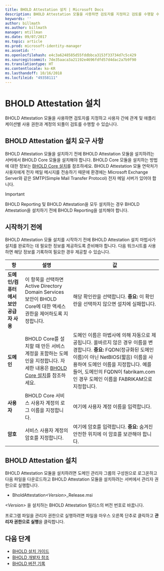 ```yaml
---
title: BHOLD Attestation 설치 | Microsoft Docs
description: BHOLD Attestation 모듈을 사용하면 검토자를 지정하고 검토를 수행할 수 있습니다.
keywords: ''
author: billmath
ms.author: billmath
manager: mtillman
ms.date: 09/07/2017
ms.topic: article
ms.prod: microsoft-identity-manager
ms.assetid: ''
ms.openlocfilehash: e4c3a6248585d55fddbbca3153f33734d7c5c429
ms.sourcegitcommit: 7de35aaca3a21192e4696fdfd57d4dac2a7b9f90
ms.translationtype: HT
ms.contentlocale: ko-KR
ms.lasthandoff: 10/16/2018
ms.locfileid: "49358111"
---
```

# <a name="bhold-attestation-installation"></a>BHOLD Attestation 설치

BHOLD Attestation 모듈을 사용하면 검토자를 지정하고 사용자 간에 관계 및 애플리케이션별 사용 권한과 계정의 되풀이 검토를 수행할 수 있습니다.

## <a name="bhold-attestation-installation-requirements"></a>BHOLD Attestation 설치 요구 사항

BHOLD Attestation 모듈을 설치하기 전에 BHOLD Attestation 모듈을 설치하려는 서버에서 BHOLD Core 모듈을 설치해야 합니다. BHOLD Core 모듈을 설치하는 방법에 대한 정보는 [BHOLD Core 설치](https://technet.microsoft.com/library/jj134095(v=ws.10).aspx)를 참조하세요. BHOLD Attestation 모듈 연락처가 사용자에게 전자 메일 메시지를 전송하기 때문에 환경에는 Microsoft Exchange Server와 같은 SMTP(Simple Mail Transfer Protocol) 전자 메일 서버가 있어야 합니다.

> [!IMPORTANT]
> BHOLD Reporting 및 BHOLD Attestation을 모두 설치하는 경우 BHOLD Attestation을 설치하기 전에 BHOLD Reporting을 설치해야 합니다.

## <a name="before-you-begin"></a>시작하기 전에

BHOLD Attestation 모듈 설치를 시작하기 전에 BHOLD Attestation 설치 마법사가 설치를 완료하는 데 필요한 정보를 제공하도록 준비해야 합니다. 다음 워크시트를 사용하면 해당 정보를 기록하여 필요한 경우 제공할 수 있습니다.

| **항**                                    | **설명**                                                                                                                                                                                                           | **값**                                                                                                                                                                                                                                                                                                            |
|---------------------------------------------|---------------------------------------------------------------------------------------------------------------------------------------------------------------------------------------------------------------------------|----------------------------------------------------------------------------------------------------------------------------------------------------------------------------------------------------------------------------------------------------------------------------------------------------------------------|
| **도메인/컴퓨터에서 보안 공급자 사용** | 이 항목을 선택하면 Active Directory Domain Services 보안이 BHOLD Core에 대한 액세스 권한을 제어하도록 지정합니다.                                                                                                                | 해당 확인란을 선택합니다. **중요:** 이 확인란을 선택하지 않으면 설치에 실패합니다.                                                                                                                                                                                                                   |
| **도메인**                                  | BHOLD Core를 설치할 때 만든 서비스 계정을 포함하는 도메인을 지정합니다. 자세한 내용은 [BHOLD Core 설치](https://technet.microsoft.com/library/jj134095(v=ws.10).aspx)를 참조하세요. | 도메인 이름은 마법사에 의해 자동으로 제공됩니다. 올바르지 않은 경우 이름을 변경합니다. **중요:** FQDN(정규화된 도메인 이름)이 아닌 NetBIOS(짧음) 이름을 사용하여 도메인 이름을 지정합니다. 예를 들어, 도메인의 FQDN이 fabrikam.com인 경우 도메인 이름을 FABRIKAM으로 지정합니다. |
| **사용자**                                    | BHOLD Core 서비스 사용자 계정의 로그 이름을 지정합니다.                                                                                                                                                          | 여기에 사용자 계정 이름을 입력합니다.                                                                                                                                                                                                                                                                                    |
| **암호**                                | 서비스 사용자 계정의 암호를 지정합니다.                                                                                                                                                                       | 여기에 암호를 입력합니다. **중요:** 숨겨진 안전한 위치에 이 암호를 보관해야 합니다.                                                                                                                                                                                                                  |

## <a name="bhold-attestation-installation"></a>BHOLD Attestation 설치

BHOLD Attestation 모듈을 설치하려면 도메인 관리자 그룹의 구성원으로 로그온하고 다음 파일을 다운로드하고 BHOLD Attestation 모듈을 설치하려는 서버에서 관리자 권한으로 실행합니다.

- BholdAttestation<em>\<Version\></em>\_Release.msi

*\<Version\>* 을 설치하는 BHOLD Attestation 릴리스의 버전 번호로 바꿉니다.

프로그램 파일을 관리자 권한으로 실행하려면 파일을 마우스 오른쪽 단추로 클릭하고 **관리자 권한으로 실행**을 클릭합니다.

## <a name="next-steps"></a>다음 단계

- [BHOLD 설치 가이드](bhold-installation-guide.md)
- [BHOLD 개발자 참조](../reference/mim2016-bhold-developer-reference.md)
- [BHOLD 버전 기록](../reference/version-bhold-history.md)
